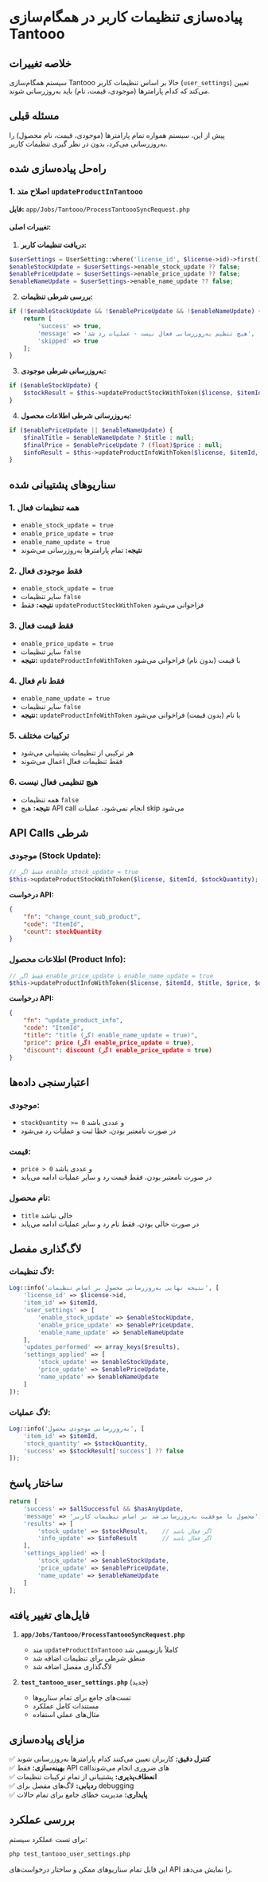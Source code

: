 # پیاده‌سازی تنظیمات کاربر در همگام‌سازی Tantooo

## خلاصه تغییرات

سیستم همگام‌سازی Tantooo حالا بر اساس تنظیمات کاربر (`user_settings`) تعیین می‌کند که کدام پارامترها (موجودی، قیمت، نام) باید به‌روزرسانی شوند.

## مسئله قبلی

پیش از این، سیستم همواره تمام پارامترها (موجودی، قیمت، نام محصول) را به‌روزرسانی می‌کرد، بدون در نظر گیری تنظیمات کاربر.

## راه‌حل پیاده‌سازی شده

### 1. اصلاح متد `updateProductInTantooo`

**فایل:** `app/Jobs/Tantooo/ProcessTantoooSyncRequest.php`

#### تغییرات اصلی:

1. **دریافت تنظیمات کاربر:**
```php
$userSettings = UserSetting::where('license_id', $license->id)->first();
$enableStockUpdate = $userSettings->enable_stock_update ?? false;
$enablePriceUpdate = $userSettings->enable_price_update ?? false;
$enableNameUpdate = $userSettings->enable_name_update ?? false;
```

2. **بررسی شرطی تنظیمات:**
```php
if (!$enableStockUpdate && !$enablePriceUpdate && !$enableNameUpdate) {
    return [
        'success' => true,
        'message' => 'هیچ تنظیم به‌روزرسانی فعال نیست - عملیات رد شد',
        'skipped' => true
    ];
}
```

3. **به‌روزرسانی شرطی موجودی:**
```php
if ($enableStockUpdate) {
    $stockResult = $this->updateProductStockWithToken($license, $itemId, (int)$stockQuantity);
}
```

4. **به‌روزرسانی شرطی اطلاعات محصول:**
```php
if ($enablePriceUpdate || $enableNameUpdate) {
    $finalTitle = $enableNameUpdate ? $title : null;
    $finalPrice = $enablePriceUpdate ? (float)$price : null;
    $infoResult = $this->updateProductInfoWithToken($license, $itemId, $finalTitle ?? '', $finalPrice ?? 0, $finalDiscount ?? 0);
}
```

## سناریوهای پشتیبانی شده

### 1. همه تنظیمات فعال
- `enable_stock_update = true`
- `enable_price_update = true`  
- `enable_name_update = true`
- **نتیجه:** تمام پارامترها به‌روزرسانی می‌شوند

### 2. فقط موجودی فعال
- `enable_stock_update = true`
- سایر تنظیمات `false`
- **نتیجه:** فقط `updateProductStockWithToken` فراخوانی می‌شود

### 3. فقط قیمت فعال  
- `enable_price_update = true`
- سایر تنظیمات `false`
- **نتیجه:** `updateProductInfoWithToken` با قیمت (بدون نام) فراخوانی می‌شود

### 4. فقط نام فعال
- `enable_name_update = true`
- سایر تنظیمات `false`
- **نتیجه:** `updateProductInfoWithToken` با نام (بدون قیمت) فراخوانی می‌شود

### 5. ترکیبات مختلف
- هر ترکیبی از تنظیمات پشتیبانی می‌شود
- فقط تنظیمات فعال اعمال می‌شوند

### 6. هیچ تنظیمی فعال نیست
- همه تنظیمات `false`
- **نتیجه:** هیچ API call انجام نمی‌شود، عملیات skip می‌شود

## API Calls شرطی

### موجودی (Stock Update):
```php
// فقط اگر enable_stock_update = true
$this->updateProductStockWithToken($license, $itemId, $stockQuantity);
```

**درخواست API:**
```json
{
    "fn": "change_count_sub_product",
    "code": "ItemId",
    "count": stockQuantity
}
```

### اطلاعات محصول (Product Info):
```php  
// فقط اگر enable_price_update یا enable_name_update = true
$this->updateProductInfoWithToken($license, $itemId, $title, $price, $discount);
```

**درخواست API:**
```json
{
    "fn": "update_product_info", 
    "code": "ItemId",
    "title": "title (اگر enable_name_update = true)",
    "price": price (اگر enable_price_update = true),
    "discount": discount (اگر enable_price_update = true)
}
```

## اعتبارسنجی داده‌ها

### موجودی:
- `stockQuantity >= 0` و عددی باشد
- در صورت نامعتبر بودن، خطا ثبت و عملیات رد می‌شود

### قیمت:
- `price > 0` و عددی باشد  
- در صورت نامعتبر بودن، فقط قیمت رد و سایر عملیات ادامه می‌یابد

### نام محصول:
- `title` خالی نباشد
- در صورت خالی بودن، فقط نام رد و سایر عملیات ادامه می‌یابد

## لاگ‌گذاری مفصل

### لاگ تنظیمات:
```php
Log::info('نتیجه نهایی به‌روزرسانی محصول بر اساس تنظیمات', [
    'license_id' => $license->id,
    'item_id' => $itemId,
    'user_settings' => [
        'enable_stock_update' => $enableStockUpdate,
        'enable_price_update' => $enablePriceUpdate, 
        'enable_name_update' => $enableNameUpdate
    ],
    'updates_performed' => array_keys($results),
    'settings_applied' => [
        'stock_update' => $enableStockUpdate,
        'price_update' => $enablePriceUpdate,
        'name_update' => $enableNameUpdate
    ]
]);
```

### لاگ عملیات:
```php
Log::info('به‌روزرسانی موجودی محصول', [
    'item_id' => $itemId,
    'stock_quantity' => $stockQuantity,
    'success' => $stockResult['success'] ?? false
]);
```

## ساختار پاسخ

```php
return [
    'success' => $allSuccessful && $hasAnyUpdate,
    'message' => 'محصول با موفقیت به‌روزرسانی شد بر اساس تنظیمات کاربر',
    'results' => [
        'stock_update' => $stockResult,    // اگر فعال باشد
        'info_update' => $infoResult       // اگر فعال باشد
    ],
    'settings_applied' => [
        'stock_update' => $enableStockUpdate,
        'price_update' => $enablePriceUpdate,
        'name_update' => $enableNameUpdate
    ]
];
```

## فایل‌های تغییر یافته

1. **`app/Jobs/Tantooo/ProcessTantoooSyncRequest.php`**
   - متد `updateProductInTantooo` کاملاً بازنویسی شد
   - منطق شرطی برای تنظیمات اضافه شد
   - لاگ‌گذاری مفصل اضافه شد

2. **`test_tantooo_user_settings.php`** (جدید)
   - تست‌های جامع برای تمام سناریوها
   - مستندات کامل عملکرد
   - مثال‌های عملی استفاده

## مزایای پیاده‌سازی

✅ **کنترل دقیق:** کاربران تعیین می‌کنند کدام پارامترها به‌روزرسانی شوند  
✅ **بهینه‌سازی:** فقط API callهای ضروری انجام می‌شوند  
✅ **انعطاف‌پذیری:** پشتیبانی از تمام ترکیبات تنظیمات  
✅ **ردیابی:** لاگ‌های مفصل برای debugging  
✅ **پایداری:** مدیریت خطای جامع برای تمام حالات

## بررسی عملکرد

برای تست عملکرد سیستم:

```bash
php test_tantooo_user_settings.php
```

این فایل تمام سناریوهای ممکن و ساختار درخواست‌های API را نمایش می‌دهد.
